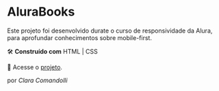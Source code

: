 # **AluraBooks**
Este projeto foi desenvolvido durate o curso de responsividade da Alura, para aprofundar conhecimentos sobre mobile-first.


🛠️ **Construído com**
HTML | CSS

🔗 Acesse o [projeto](https://croccodolli.github.io/alura-books/).

por _Clara Comandolli_
